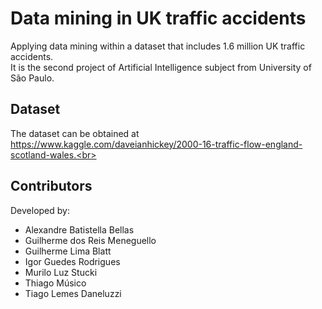 # Data mining in UK traffic accidents
Applying data mining within a dataset that includes 1.6 million UK traffic accidents.<br>
It is the second project of Artificial Intelligence subject from University of São Paulo.<br>
## Dataset
The dataset can be obtained at https://www.kaggle.com/daveianhickey/2000-16-traffic-flow-england-scotland-wales.<br>
## Contributors
Developed by:
* Alexandre Batistella Bellas
* Guilherme dos Reis Meneguello
* Guilherme Lima Blatt
* Igor Guedes Rodrigues
* Murilo Luz Stucki
* Thiago Músico
* Tiago Lemes Daneluzzi
